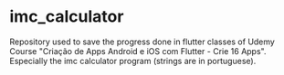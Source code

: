 # imc_calculator
Repository used to save the progress done in flutter classes of Udemy Course "Criação de Apps Android e iOS com Flutter - Crie 16 Apps". Especially the imc calculator program (strings are in portuguese).
